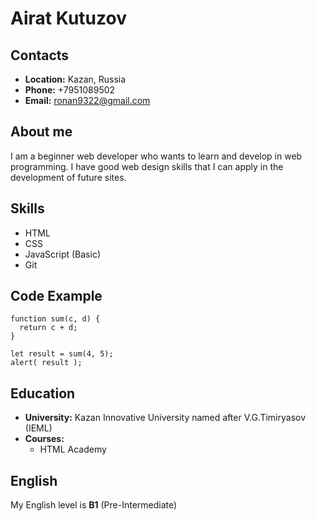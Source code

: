 # Airat Kutuzov
## Contacts
* **Location:** Kazan, Russia
* **Phone:** +7951089502
* **Email:** ronan9322@gmail.com

## About me
I am a beginner web developer who wants to learn and develop in web programming. 
I have good web design skills that I can apply in the development of future sites.
## Skills
* HTML
* CSS
* JavaScript (Basic)
* Git

## Code Example
```
function sum(c, d) {
  return c + d;
}

let result = sum(4, 5);
alert( result );
```

## Education
* **University:** Kazan Innovative University named after V.G.Timiryasov (IEML)
* **Courses:** 
    - HTML Academy

## English
My English level is **B1** (Pre-Intermediate)
